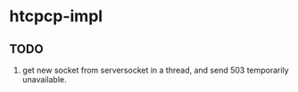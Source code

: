 # htcpcp-impl

## TODO
1. get new socket from serversocket in a thread, and send 503 temporarily unavailable.
